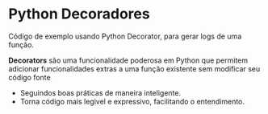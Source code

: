 # Python Decoradores

Código de exemplo usando Python Decorator, para gerar logs de uma função.

**Decorators** são uma funcionalidade poderosa em Python que permitem adicionar funcionalidades extras a uma função existente sem modificar seu código fonte

- Seguindos boas práticas de maneira inteligente.
- Torna código mais legivel e expressivo, facilitando o entendimento.